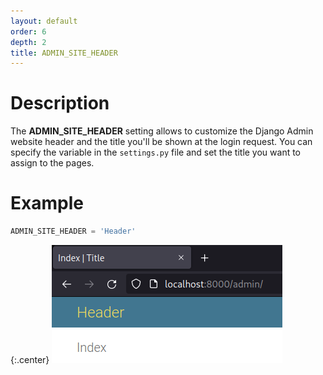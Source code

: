 ```yaml
---
layout: default
order: 6
depth: 2
title: ADMIN_SITE_HEADER
---
```

# Description

The **ADMIN_SITE_HEADER** setting allows to customize the Django Admin
website header and the title you'll be shown at the login request.
You can specify the variable in the `settings.py` file and set the title
you want to assign to the pages.

# Example

```python
ADMIN_SITE_HEADER = 'Header'
```

{:.center}
![Headers](/resources/django-admin-settings/archive/latest/english/headers.png)
